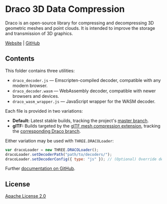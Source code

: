 # Draco 3D Data Compression

Draco is an open-source library for compressing and decompressing 3D geometric meshes and point clouds. It is intended to improve the storage and transmission of 3D graphics.

[Website](https://google.github.io/draco/) | [GitHub](https://github.com/google/draco)

## Contents

This folder contains three utilities:

-   `draco_decoder.js` — Emscripten-compiled decoder, compatible with any modern browser.
-   `draco_decoder.wasm` — WebAssembly decoder, compatible with newer browsers and devices.
-   `draco_wasm_wrapper.js` — JavaScript wrapper for the WASM decoder.

Each file is provided in two variations:

-   **Default:** Latest stable builds, tracking the project's [master branch](https://github.com/google/draco).
-   **glTF:** Builds targeted by the [glTF mesh compression extension](https://github.com/KhronosGroup/glTF/tree/master/extensions/2.0/Khronos/KHR_draco_mesh_compression), tracking the [corresponding Draco branch](https://github.com/google/draco/tree/gltf_2.0_draco_extension).

Either variation may be used with `THREE.DRACOLoader`:

```js
var dracoLoader = new THREE.DRACOLoader();
dracoLoader.setDecoderPath("path/to/decoders/");
dracoLoader.setDecoderConfig({ type: "js" }); // (Optional) Override detection of WASM support.
```

Further [documentation on GitHub](https://github.com/google/draco/tree/master/javascript/example#static-loading-javascript-decoder).

## License

[Apache License 2.0](https://github.com/google/draco/blob/master/LICENSE)
